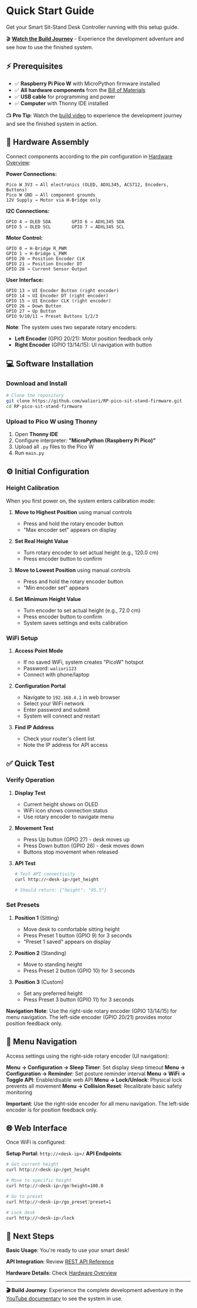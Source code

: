 # Quick Start Guide

Get your Smart Sit-Stand Desk Controller running with this setup guide.

🎬 **[Watch the Build Journey](https://www.youtube.com/watch?v=PKzvHBzcGJ4)** - Experience the development adventure and see how to use the finished system.

## ⚡ Prerequisites

- ✅ **Raspberry Pi Pico W** with MicroPython firmware installed
- ✅ **All hardware components** from the [Bill of Materials](../hardware/bom.md)
- ✅ **USB cable** for programming and power
- ✅ **Computer** with Thonny IDE installed

📺 **Pro Tip**: Watch the [build video](https://www.youtube.com/watch?v=PKzvHBzcGJ4) to experience the development journey and see the finished system in action.

## 🔧 Hardware Assembly

Connect components according to the pin configuration in [Hardware Overview](../hardware/overview.md):

**Power Connections:**
```
Pico W 3V3 → All electronics (OLED, ADXL345, ACS712, Encoders, Buttons)
Pico W GND → All component grounds
12V Supply → Motor via H-Bridge only
```

**I2C Connections:**
```
GPIO 4 → OLED SDA        GPIO 6 → ADXL345 SDA  
GPIO 5 → OLED SCL        GPIO 7 → ADXL345 SCL
```

**Motor Control:**
```
GPIO 0 → H-Bridge R_PWM
GPIO 1 → H-Bridge L_PWM
GPIO 20 → Position Encoder CLK
GPIO 21 → Position Encoder DT
GPIO 28 → Current Sensor Output
```

**User Interface:**
```
GPIO 13 → UI Encoder Button (right encoder)
GPIO 14 → UI Encoder DT (right encoder)
GPIO 15 → UI Encoder CLK (right encoder)
GPIO 26 → Down Button
GPIO 27 → Up Button
GPIO 9/10/11 → Preset Buttons 1/2/3
```

**Note**: The system uses two separate rotary encoders:
- **Left Encoder** (GPIO 20/21): Motor position feedback only
- **Right Encoder** (GPIO 13/14/15): UI navigation with button

## 💻 Software Installation

### Download and Install

```bash
# Clone the repository
git clone https://github.com/waliori/RP-pico-sit-stand-firmware.git
cd RP-pico-sit-stand-firmware
```

### Upload to Pico W using Thonny

1. Open **Thonny IDE**
2. Configure interpreter: **"MicroPython (Raspberry Pi Pico)"**
3. Upload all `.py` files to the Pico W
4. Run `main.py`

## ⚙️ Initial Configuration

### Height Calibration

When you first power on, the system enters calibration mode:

1. **Move to Highest Position** using manual controls
   - Press and hold the rotary encoder button
   - "Max encoder set" appears on display

2. **Set Real Height Value**
   - Turn rotary encoder to set actual height (e.g., 120.0 cm)
   - Press encoder button to confirm

3. **Move to Lowest Position** using manual controls
   - Press and hold the rotary encoder button
   - "Min encoder set" appears

4. **Set Minimum Height Value**
   - Turn encoder to set actual height (e.g., 72.0 cm)
   - Press encoder button to confirm
   - System saves settings and exits calibration

### WiFi Setup

1. **Access Point Mode**
   - If no saved WiFi, system creates "PicoW" hotspot
   - Password: `waliori123`
   - Connect with phone/laptop

2. **Configuration Portal**
   - Navigate to `192.168.4.1` in web browser
   - Select your WiFi network
   - Enter password and submit
   - System will connect and restart

3. **Find IP Address**
   - Check your router's client list
   - Note the IP address for API access

## ✅ Quick Test

### Verify Operation

1. **Display Test**
   - Current height shows on OLED
   - WiFi icon shows connection status
   - Use rotary encoder to navigate menu

2. **Movement Test**
   - Press Up button (GPIO 27) - desk moves up
   - Press Down button (GPIO 26) - desk moves down
   - Buttons stop movement when released

3. **API Test**
   ```bash
   # Test API connectivity
   curl http://<desk-ip>/get_height
   
   # Should return: {"height": "95.5"}
   ```

### Set Presets

1. **Position 1** (Sitting)
   - Move desk to comfortable sitting height
   - Press Preset 1 button (GPIO 9) for 3 seconds
   - "Preset 1 saved" appears on display

2. **Position 2** (Standing)
   - Move to standing height
   - Press Preset 2 button (GPIO 10) for 3 seconds

3. **Position 3** (Custom)
   - Set any preferred height
   - Press Preset 3 button (GPIO 11) for 3 seconds

**Navigation Note**: Use the right-side rotary encoder (GPIO 13/14/15) for menu navigation. The left-side encoder (GPIO 20/21) provides motor position feedback only.

## 🎯 Menu Navigation

Access settings using the right-side rotary encoder (UI navigation):

**Menu → Configuration → Sleep Timer**: Set display sleep timeout
**Menu → Configuration → Reminder**: Set posture reminder interval
**Menu → WiFi → Toggle API**: Enable/disable web API
**Menu → Lock/Unlock**: Physical lock prevents all movement
**Menu → Collision Reset**: Recalibrate basic safety monitoring

**Important**: Use the right-side encoder for all menu navigation. The left-side encoder is for position feedback only.

## 🌐 Web Interface

Once WiFi is configured:

**Setup Portal**: `http://<desk-ip>/`
**API Endpoints**:
```bash
# Get current height
curl http://<desk-ip>/get_height

# Move to specific height
curl http://<desk-ip>/go?height=100.0

# Go to preset
curl http://<desk-ip>/go_preset?preset=1

# Lock desk
curl http://<desk-ip>/lock
```

## 🚀 Next Steps

**Basic Usage**: You're ready to use your smart desk!

**API Integration**: Review [REST API Reference](../api/rest-api.md)

**Hardware Details**: Check [Hardware Overview](../hardware/overview.md)

---

**🎬 Build Journey**: Experience the complete development adventure in the [YouTube documentary](https://www.youtube.com/watch?v=PKzvHBzcGJ4) to see the system in use.